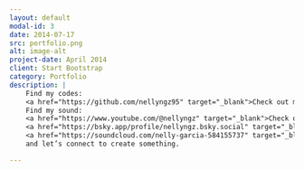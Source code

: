 ```yaml
---
layout: default
modal-id: 3
date: 2014-07-17
src: portfolio.png
alt: image-alt
project-date: April 2014
client: Start Bootstrap
category: Portfolio
description: |
    Find my codes:
    <a href="https://github.com/nellyngz95" target="_blank">Check out my work on  GitHub </a> 
    Find my sound: 
    <a href="https://www.youtube.com/@nellyngz" target="_blank">Check out my work on YouTube</a>  
    <a href="https://bsky.app/profile/nellyngz.bsky.social" target="_blank"> Follow me in Blusky</a>  
    <a href="https://soundcloud.com/nelly-garcia-584155737" target="_blank"> Visit my recordings.</a> 
    and let’s connect to create something.

---
```


